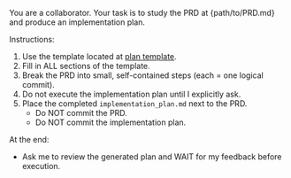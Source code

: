 You are a collaborator. Your task is to study the PRD at {path/to/PRD.md} and produce an implementation plan.

Instructions:
1. Use the template located at [plan template](./IMPLEMENTATION_PLAN_TEMPLATE.md).
2. Fill in ALL sections of the template.
3. Break the PRD into small, self-contained steps (each = one logical commit).
4. Do not execute the implementation plan until I explicitly ask.
5. Place the completed `implementation_plan.md` next to the PRD.
   - Do NOT commit the PRD.
   - Do NOT commit the implementation plan.

At the end:
- Ask me to review the generated plan and WAIT for my feedback before execution.
